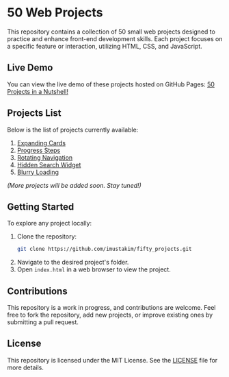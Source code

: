 # 50 Web Projects

This repository contains a collection of 50 small web projects designed to practice and enhance front-end development skills. Each project focuses on a specific feature or interaction, utilizing HTML, CSS, and JavaScript.

## Live Demo
You can view the live demo of these projects hosted on GitHub Pages:
[50 Projects in a Nutshell!](https://imustakim.github.io/fifty_projects/)

## Projects List
Below is the list of projects currently available:

1. [Expanding Cards](https://imustakim.github.io/fifty_projects/001_expanding_cards)
2. [Progress Steps](https://imustakim.github.io/fifty_projects/002_progress_steps)
3. [Rotating Navigation](https://imustakim.github.io/fifty_projects/003_rotating_navigation)
4. [Hidden Search Widget](https://imustakim.github.io/fifty_projects/004_hidden_search_widget)
5. [Blurry Loading](https://imustakim.github.io/fifty_projects/005_blurry_loading)

*(More projects will be added soon. Stay tuned!)*

## Getting Started

To explore any project locally:
1. Clone the repository:
   ```bash
   git clone https://github.com/imustakim/fifty_projects.git
2. Navigate to the desired project's folder.
3. Open `index.html` in a web browser to view the project.

## Contributions
This repository is a work in progress, and contributions are welcome. Feel free to fork the repository, add new projects, or improve existing ones by submitting a pull request.

## License
This repository is licensed under the MIT License. See the [LICENSE](https://raw.githubusercontent.com/imustakim/fifty_projects/main/LICENSE) file for more details.